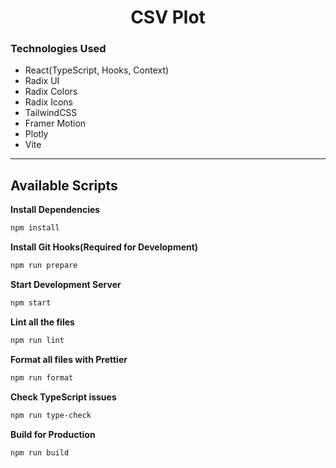 <h1 align="center">
  CSV Plot
</h1>

### Technologies Used

- React(TypeScript, Hooks, Context)
- Radix UI
- Radix Colors
- Radix Icons
- TailwindCSS
- Framer Motion
- Plotly
- Vite

---

## Available Scripts

**Install Dependencies**

```bash
npm install
```

**Install Git Hooks(Required for Development)**

```bash
npm run prepare
```

**Start Development Server**

```bash
npm start
```

**Lint all the files**

```bash
npm run lint
```

**Format all files with Prettier**

```bash
npm run format
```

**Check TypeScript issues**

```bash
npm run type-check
```

**Build for Production**

```bash
npm run build
```
